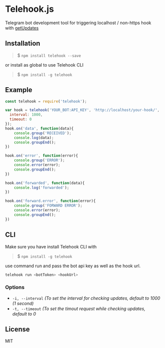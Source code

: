 # Telehook.js

Telegram bot development tool for triggering localhost / non-https hook with [getUpdates](https://core.telegram.org/bots/api#getupdates)


## Installation
>$ `npm install telehook --save`

or install as global to use Telehook CLI
>$ `npm install -g telehook`
    
## Example
```js
const telehook = require('telehook');

var hook = telehook('YOUR_BOT:API_KEY', 'http://localhost/your-hook/', {
  interval: 1000,
  timeout: 0
});
hook.on('data', function(data){
	console.group('RECEIVED');
	console.log(data);
	console.groupEnd();
})

hook.on('error', function(error){
	console.group('ERROR');
	console.error(error);
	console.groupEnd();
})

hook.on('forwarded', function(data){
	console.log('forwarded');
})

hook.on('forward.error', function(error){
	console.group('FORWARD ERROR');
	console.error(error);
	console.groupEnd();
})
```

## CLI
Make sure you have install Telehook CLI with
> $ `npm install -g telehook`

use command run and pass the bot api key as well as the hook url.
```sh
telehook run <botToken> <hookUrl>
```
### Options
- `-i, --interval`  *(To set the interval for checking updates, default to 1000 (1 second)*
- `-t, --timeout`  *(To set the timout request while checking updates, default to 0*

## License

MIT